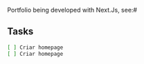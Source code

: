 Portfolio being developed with Next.Js, see:#

## Tasks

```bash
[ ] Criar homepage
[ ] Criar homepage
```

